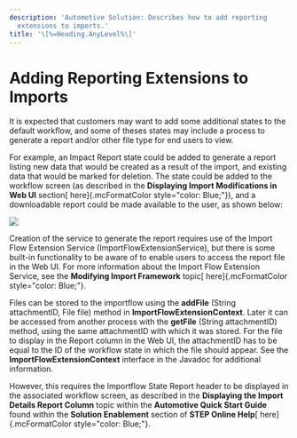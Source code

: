 ```yaml
---
description: 'Automotive Solution: Describes how to add reporting
  extensions to imports.'
title: '\[%=Heading.AnyLevel%\]'
---
```


Adding Reporting Extensions to Imports
======================================

It is expected that customers may want to add some additional states to
the default workflow, and some of theses states may include a process to
generate a report and/or other file type for end users to view.

For example, an Impact Report state could be added to generate a report
listing new data that would be created as a result of the import, and
existing data that would be marked for deletion. The state could be
added to the workflow screen (as described in the **Displaying Import
Modifications in Web UI** section[ here]{.mcFormatColor
style="color: Blue;"}), and a downloadable report could be made
available to the user, as shown below:

![](../../Resources/Images/QS/DownloadFile.png)

Creation of the service to generate the report requires use of the
Import Flow Extension Service (ImportFlowExtensionService), but there is
some built-in functionality to be aware of to enable users to access the
report file in the Web UI. For more information about the Import Flow
Extension Service, see the **Modifying Import Framework** topic[
here]{.mcFormatColor style="color: Blue;"}.

Files can be stored to the importflow using the **addFile** (String
attachmentID, File file) method in **ImportFlowExtensionContext**. Later
it can be accessed from another process with the **getFile** (String
attachmentID) method, using the same attachmentID with which it was
stored. For the file to display in the Report column in the Web UI, the
attachmentID has to be equal to the ID of the workflow state in which
the file should appear. See the **ImportFlowExtensionContext** interface
in the Javadoc for additional information.

However, this requires the Importflow State Report header to be
displayed in the associated workflow screen, as described in the
**Displaying the Import Details Report Column** topic within the
**Automotive Quick Start Guide** found within the **Solution
Enablement** section of **STEP Online Help**[ here]{.mcFormatColor
style="color: Blue;"}.
